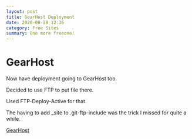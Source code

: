 ```yaml
---
layout: post
title: GearHost Deployment
date: 2020-08-29 12:36
category: Free Sites
summary: One more freeone!
---
```

# GearHost

Now have deployment going to GearHost too.

Decided to use FTP to put file there.

Used FTP-Deploy-Active for that.

The having to add _site to .git-ftp-include was the trick I missed for quite a while.

[GearHost](http://test.jeffj.com)
